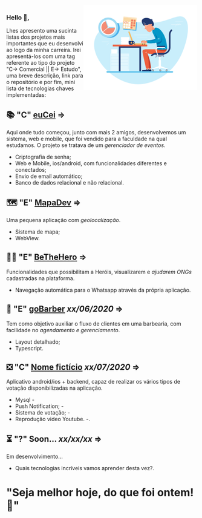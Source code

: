 <img align="right" src="https://github.com/guibafica/myProjects/blob/master/images/Working2.png" width="300"/>

### Hello 👋, 

Lhes apresento uma sucinta listas dos projetos mais importantes que eu desenvolvi ao logo da minha carreira. Irei apresentá-los com uma tag referente ao tipo do projeto "C-> Comercial || E-> Estudo", uma breve descrição, link para o repositório e por fim, mini lista de tecnologias chaves implementadas:


## 📚 "C" [euCei](https://github.com/guibafica/EuCei_Backend_3.0) => 
Aqui onde tudo começou, junto com mais 2 amigos, desenvolvemos um sistema, web e mobile, que foi vendido para a faculdade na qual estudamos. O projeto se tratava de um *gerenciador de eventos*.
- Criptografia de senha; 
- Web e Mobile, ios/android, com funcionalidades diferentes e conectados; 
- Envio de email automático; 
- Banco de dados relacional e não relacional. 

## 🗺️ "E" [MapaDev](https://github.com/guibafica?tab=repositories&q=MapaDev&type=&language=) => 
Uma pequena aplicação com *geolocalização*.
- Sistema de mapa; 
- WebView. 

## 🦸‍♂️ "E" [BeTheHero](https://github.com/guibafica?tab=repositories&q=BeTheHero&type=&language=) => 
Funcionalidades que possibilitam a Heróis, visualizarem e *ajudarem ONGs* cadastradas na plataforma.
- Navegação automática para o Whatsapp através da própria aplicação. 

## 💈 "E" [goBarber](https://github.com/guibafica?tab=repositories&q=goBarber-2&type=&language=) _xx/06/2020_ => 
Tem como objetivo auxiliar o fluxo de clientes em uma barbearia, com facilidade no *agendamento e gerenciamento*.
- Layout detalhado; 
- Typescript. 

## ❎ "C" [Nome fictício](https://github.com/guibafica?tab=repositories&q=repositorioPrivato-2&type=&language=)  _xx/07/2020_ => 
Aplicativo android/ios + backend, capaz de realizar os vários tipos de votação disponibilizadas na aplicação.
- Mysql -
- Push Notification; -
- Sistema de votação; -
- Reprodução video Youtube. -. 

## ⏳ "?" Soon... _xx/xx/xx_ => 
Em desenvolvimento...
- Quais tecnologias incríveis vamos aprender desta vez?. 



# "Seja melhor hoje, do que foi ontem! 🚀"
